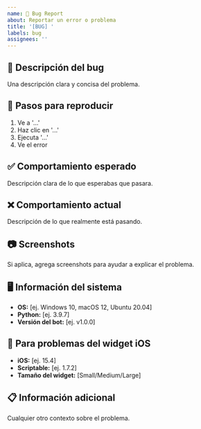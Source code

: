 ```yaml
---
name: 🐛 Bug Report
about: Reportar un error o problema
title: '[BUG] '
labels: bug
assignees: ''
---
```


## 🐛 Descripción del bug
Una descripción clara y concisa del problema.

## 🔄 Pasos para reproducir
1. Ve a '...'
2. Haz clic en '...'
3. Ejecuta '...'
4. Ve el error

## ✅ Comportamiento esperado
Descripción clara de lo que esperabas que pasara.

## ❌ Comportamiento actual
Descripción de lo que realmente está pasando.

## 📷 Screenshots
Si aplica, agrega screenshots para ayudar a explicar el problema.

## 🖥️ Información del sistema
- **OS:** [ej. Windows 10, macOS 12, Ubuntu 20.04]
- **Python:** [ej. 3.9.7]
- **Versión del bot:** [ej. v1.0.0]

## 📱 Para problemas del widget iOS
- **iOS:** [ej. 15.4]
- **Scriptable:** [ej. 1.7.2]
- **Tamaño del widget:** [Small/Medium/Large]

## 📋 Información adicional
Cualquier otro contexto sobre el problema.